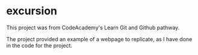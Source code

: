 # excursion

This project was from CodeAcademy's Learn Git and Github pathway.

The project provided an example of a webpage to replicate, as I have done in the code for the project. 
